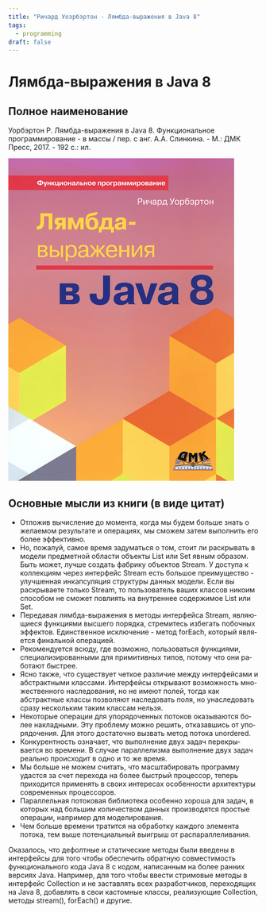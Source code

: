 ```yaml
---
title: "Ричард Уоэрбэртон - Лямбда-выражения в Java 8"
tags:
  - programming
draft: false
---
```


# Лямбда-выражения в Java 8

## Полное наименование

Уорбэртон Р. Лямбда-выражения в Java 8. Функциональное программирование - в массы / пер. с анг. А.А. Слинкина. - М.: ДМК Пресс, 2017. - 192 с.: ил.

![coverage](../_resources/java_8_lambda.jpg)

## Основные мысли из книги (в виде цитат)

- Отложив вычисление до момента, когда мы будем больше знать о желаемом результате и операциях, мы сможем затем выполнить его более эффективно.
- Но, пожалуй, самое время задуматься о том, стоит ли раскрывать в модели предметной области объекты List или Set явным образом. Быть может, лучше создать фабрику объектов Stream. У доступа к кол­лекциям через интерфейс Stream есть большое преимущество - улуч­шенная инкапсуляция структуры данных модели. Если вы раскры­ваете только Stream, то пользователь ваших классов никоим способом не сможет повлиять на внутреннее содержимое List или Set.
- Передавая лямбда-выражения в методы интерфейса Stream, являю­щиеся функциями высшего порядка, стремитесь избегать побочных эффектов. Единственное исключение - метод forEach, который явля­ется финальной операцией.
- Рекомендуется всюду, где возможно, пользоваться функциями, специализированными для примитивных типов, потому что они ра­ботают быстрее.
- Ясно также, что существует четкое различие между интерфейсами и абстрактными классами. Интерфейсы открывают возможность мно­жественного наследования, но не имеют полей, тогда как абстрактные классы позволяют наследовать поля, но унаследовать сразу несколь­ким таким классам нельзя.
- Некоторые операции для упорядоченных потоков оказываются бо­лее накладными. Эту проблему можно решить, отказавшись от упо­рядочения. Для этого достаточно вызвать метод потока unordered.
- Конкурентность означает, что выполнение двух задач перекры­вается во времени. В случае параллелизма выполнение двух задач реально происходит в одно и то же время.
- Мы больше не можем считать, что масштабировать программу удастся за счет перехода на более быстрый процессор, теперь прихо­дится применять в своих интересах особенности архитектуры совре­менных процессоров.
- Параллельная потоковая библиотека особенно хороша для задач, в которых над большим количеством данных производятся простые операции, например для моделирования.
- Чем больше времени тратится на обра­ботку каждого элемента потока, тем выше потенциальный вы­игрыш от распараллеливания.

Оказалось, что дефолтные и статические методы были введены в интерфейсы для того чтобы обеспечить обратную совместимость функционального кода Java 8 с кодом, написанным на более ранних версиях Java. Например, для того чтобы ввести стримовые методы в интерфейс Collection и не заставлять всех разработчиков, переходящих на Java 8, добавлять в свои кастомные классы, реализующие Collection, методы stream(), forEach() и другие.